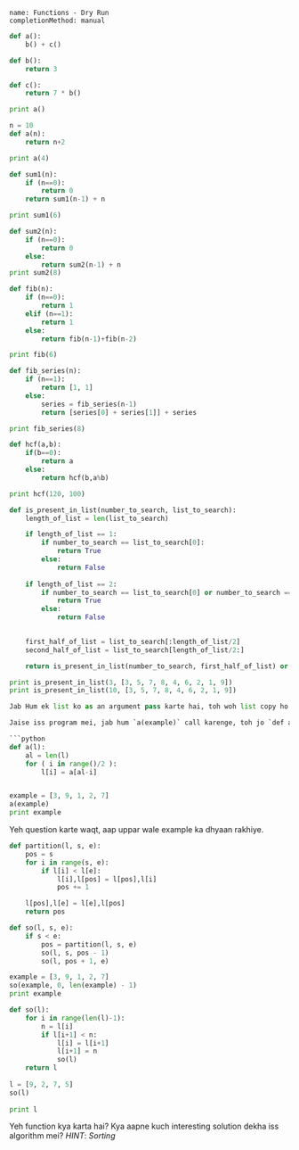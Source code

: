 ```ngMeta
name: Functions - Dry Run
completionMethod: manual
```

<!--
Functions ka dry run aise kiya jaata hai. 
Issi tareeke se aap ko saare programs ka dry run karna hai. 
-->

```python
def a():
    b() + c()

def b():
    return 3

def c():
    return 7 * b()

print a()
```

```python
n = 10
def a(n):
    return n+2

print a(4)
```

```python
def sum1(n):
    if (n==0):
        return 0
    return sum1(n-1) + n

print sum1(6)
```

```python
def sum2(n):
    if (n==0):
        return 0
    else:
        return sum2(n-1) + n
print sum2(8)
```

```python
def fib(n):
    if (n==0):
        return 1
    elif (n==1):
        return 1
    else:
        return fib(n-1)+fib(n-2)

print fib(6)
```

```python
def fib_series(n):
    if (n==1):
        return [1, 1]
    else:
        series = fib_series(n-1)
        return [series[0] + series[1]] + series

print fib_series(8)
```

```python
def hcf(a,b):
    if(b==0):
        return a
    else:
        return hcf(b,a%b)

print hcf(120, 100)
```

```python
def is_present_in_list(number_to_search, list_to_search):
    length_of_list = len(list_to_search)

    if length_of_list == 1:
        if number_to_search == list_to_search[0]:
            return True
        else:
            return False
    
    if length_of_list == 2:
        if number_to_search == list_to_search[0] or number_to_search == list_to_search[1]:
            return True
        else:
            return False
            

    first_half_of_list = list_to_search[:length_of_list/2]
    second_half_of_list = list_to_search[length_of_list/2:]

    return is_present_in_list(number_to_search, first_half_of_list) or is_present_in_list(number_to_search, second_half_of_list)

print is_present_in_list(3, [3, 5, 7, 8, 4, 6, 2, 1, 9])
print is_present_in_list(10, [3, 5, 7, 8, 4, 6, 2, 1, 9])

Jab Hum ek list ko as an argument pass karte hai, toh woh list copy ho kar nahi jaati, balki bas uska ek `reference` jaata hai. Iska matlab, jub hum uss function mei jaha par woh list bheji hai, ussmei jo hamari main item thi, wohi modify karte hai.

Jaise iss program mei, jab hum `a(example)` call karenge, toh jo `def a` mei changes honge, woh example variable ke andar ho jayenge. Jba hum `example` ko `print` karenge, toh `example` updated hoga.

```python
def a(l):
    al = len(l)
    for ( i in range()/2 ):
        l[i] = a[al-i]


example = [3, 9, 1, 2, 7]
a(example)
print example
```

Yeh question karte waqt, aap uppar wale example ka dhyaan rakhiye.
```python
def partition(l, s, e):
    pos = s
    for i in range(s, e):
        if l[i] < l[e]:
            l[i],l[pos] = l[pos],l[i]
            pos += 1

    l[pos],l[e] = l[e],l[pos]
    return pos

def so(l, s, e):
    if s < e:
        pos = partition(l, s, e)
        so(l, s, pos - 1)
        so(l, pos + 1, e)

example = [3, 9, 1, 2, 7]
so(example, 0, len(example) - 1)
print example
```

```python
def so(l):
    for i in range(len(l)-1):
        n = l[i]
        if l[i+1] < n:
            l[i] = l[i+1]
            l[i+1] = n
            so(l)
    return l
 
l = [9, 2, 7, 5]
so(l)
 
print l
```
Yeh function kya karta hai? Kya aapne kuch interesting solution dekha iss algorithm mei?
*HINT*: *Sorting*